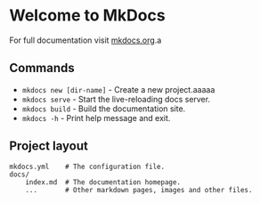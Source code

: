 # Welcome to MkDocs

For full documentation visit [mkdocs.org](https://www.mkdocs.org).a

## Commands

* `mkdocs new [dir-name]` - Create a new project.aaaaa
* `mkdocs serve` - Start the live-reloading docs server.
* `mkdocs build` - Build the documentation site.
* `mkdocs -h` - Print help message and exit.

## Project layout

    mkdocs.yml    # The configuration file.
    docs/
        index.md  # The documentation homepage.
        ...       # Other markdown pages, images and other files.


